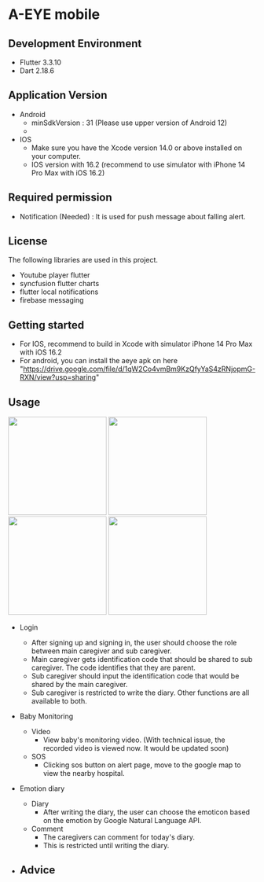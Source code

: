 # A-EYE mobile

## Development Environment
- Flutter 3.3.10 
- Dart 2.18.6 

## Application Version

- Android
  - minSdkVersion : 31 (Please use upper version of Android 12)
  - 
- IOS
  - Make sure you have the Xcode version 14.0 or above installed on your computer.
  - IOS version with 16.2 (recommend to use simulator with iPhone 14 Pro Max with iOS 16.2)

## Required permission
- Notification (Needed) : It is used for push message about falling alert.

## License
The following libraries are used in this project.
- Youtube player flutter
- syncfusion flutter charts
- flutter local notifications
- firebase messaging

## Getting started
  - For IOS, recommend to build in Xcode with simulator iPhone 14 Pro Max with iOS 16.2
  - For android, you can install the aeye apk on here "https://drive.google.com/file/d/1qW2Co4vmBm9KzQfyYaS4zRNjopmG-RXN/view?usp=sharing"

## Usage
<p>

<img src="https://user-images.githubusercontent.com/106396244/229190824-e5b1b7cd-558d-4609-8e0a-324780282804.gif" width="200px" />
<img src="https://user-images.githubusercontent.com/106396244/229361505-5c6263f4-f4ab-4f49-92c5-96f26d5c9566.gif" width="200px" />
<img src="https://user-images.githubusercontent.com/106396244/229361529-2252bf37-63d0-4c85-9392-c0cbbdd2cc35.gif" width="200px" />
<img src="https://user-images.githubusercontent.com/106396244/229361937-7212060f-37d5-4ed6-93d3-2e432315bdaf.gif" width="200px" />


</p>

- Login
  - After signing up and signing in, the user should choose the role between main caregiver and sub caregiver.
  - Main caregiver gets identification code that should be shared to sub caregiver. The code identifies that they are parent.
  - Sub caregiver should input the identification code that would be shared by the main caregiver. 
  - Sub caregiver is restricted to write the diary. Other functions are all available to both.

- Baby Monitoring
  - Video
    - View baby's monitoring video. (With technical issue, the recorded video is viewed now. It would be updated soon)  
  - SOS
    - Clicking sos button on alert page, move to the google map to view the nearby hospital.

- Emotion diary
  - Diary
    - After writing the diary, the user can choose the emoticon based on the emotion by Google Natural Language API.
  - Comment
    - The caregivers can comment for today's diary. 
    - This is restricted until writing the diary.

- Advice
  - 
  
